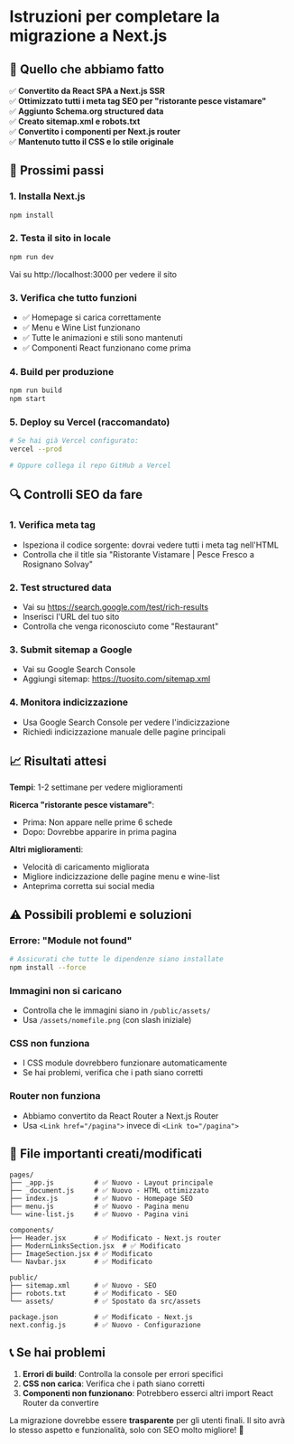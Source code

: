 # Istruzioni per completare la migrazione a Next.js

## 🎯 Quello che abbiamo fatto

✅ **Convertito da React SPA a Next.js SSR**  
✅ **Ottimizzato tutti i meta tag SEO per "ristorante pesce vistamare"**  
✅ **Aggiunto Schema.org structured data**  
✅ **Creato sitemap.xml e robots.txt**  
✅ **Convertito i componenti per Next.js router**  
✅ **Mantenuto tutto il CSS e lo stile originale**

## 🚀 Prossimi passi

### 1. Installa Next.js
```bash
npm install
```

### 2. Testa il sito in locale
```bash
npm run dev
```
Vai su http://localhost:3000 per vedere il sito

### 3. Verifica che tutto funzioni
- ✅ Homepage si carica correttamente
- ✅ Menu e Wine List funzionano
- ✅ Tutte le animazioni e stili sono mantenuti
- ✅ Componenti React funzionano come prima

### 4. Build per produzione
```bash
npm run build
npm start
```

### 5. Deploy su Vercel (raccomandato)
```bash
# Se hai già Vercel configurato:
vercel --prod

# Oppure collega il repo GitHub a Vercel
```

## 🔍 Controlli SEO da fare

### 1. Verifica meta tag
- Ispeziona il codice sorgente: dovrai vedere tutti i meta tag nell'HTML
- Controlla che il title sia "Ristorante Vistamare | Pesce Fresco a Rosignano Solvay"

### 2. Test structured data
- Vai su https://search.google.com/test/rich-results
- Inserisci l'URL del tuo sito
- Controlla che venga riconosciuto come "Restaurant"

### 3. Submit sitemap a Google
- Vai su Google Search Console
- Aggiungi sitemap: https://tuosito.com/sitemap.xml

### 4. Monitora indicizzazione
- Usa Google Search Console per vedere l'indicizzazione
- Richiedi indicizzazione manuale delle pagine principali

## 📈 Risultati attesi

**Tempi**: 1-2 settimane per vedere miglioramenti

**Ricerca "ristorante pesce vistamare"**:
- Prima: Non appare nelle prime 6 schede
- Dopo: Dovrebbe apparire in prima pagina

**Altri miglioramenti**:
- Velocità di caricamento migliorata
- Migliore indicizzazione delle pagine menu e wine-list
- Anteprima corretta sui social media

## ⚠️ Possibili problemi e soluzioni

### Errore: "Module not found"
```bash
# Assicurati che tutte le dipendenze siano installate
npm install --force
```

### Immagini non si caricano
- Controlla che le immagini siano in `/public/assets/`
- Usa `/assets/nomefile.png` (con slash iniziale)

### CSS non funziona
- I CSS module dovrebbero funzionare automaticamente
- Se hai problemi, verifica che i path siano corretti

### Router non funziona
- Abbiamo convertito da React Router a Next.js Router
- Usa `<Link href="/pagina">` invece di `<Link to="/pagina">`

## 🔧 File importanti creati/modificati

```
pages/
├── _app.js          # ✅ Nuovo - Layout principale
├── _document.js     # ✅ Nuovo - HTML ottimizzato
├── index.js         # ✅ Nuovo - Homepage SEO
├── menu.js          # ✅ Nuovo - Pagina menu
└── wine-list.js     # ✅ Nuovo - Pagina vini

components/
├── Header.jsx       # ✅ Modificato - Next.js router
├── ModernLinksSection.jsx  # ✅ Modificato
├── ImageSection.jsx # ✅ Modificato
└── Navbar.jsx       # ✅ Modificato

public/
├── sitemap.xml      # ✅ Nuovo - SEO
├── robots.txt       # ✅ Modificato - SEO
└── assets/          # ✅ Spostato da src/assets

package.json         # ✅ Modificato - Next.js
next.config.js       # ✅ Nuovo - Configurazione
```

## 📞 Se hai problemi

1. **Errori di build**: Controlla la console per errori specifici
2. **CSS non carica**: Verifica che i path siano corretti
3. **Componenti non funzionano**: Potrebbero esserci altri import React Router da convertire

La migrazione dovrebbe essere **trasparente** per gli utenti finali. Il sito avrà lo stesso aspetto e funzionalità, solo con SEO molto migliore! 🎉 